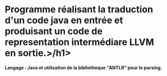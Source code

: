 <h1>
Programme réalisant la traduction d'un code java en entrée et produisant un code de representation intermédiare LLVM en sortie.>/h1>
 <h4> Langage : Java et utilisation  de la bibliothèque "ANTLR" pour le parsing.</h4>
 
